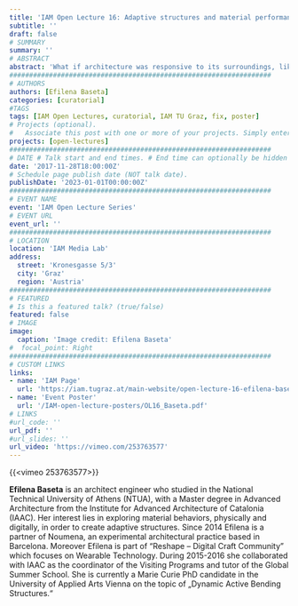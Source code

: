 ```yaml
---
title: 'IAM Open Lecture 16: Adaptive structures and material performance'
subtitle: ''
draft: false
# SUMMARY
summary: ''
# ABSTRACT 
abstract: 'What if architecture was responsive to its surroundings, like living beings, instead of being a static foreign body that cannot evolve with its environment? Which would be the design principles of a new kind of architecture in this framework and from which materials would it be made of? Material engineering is nowadays a growing field and scientists are not only able to invent new materials but also to discover new properties of existing ones. Design applications of such materialities have been mostly developed in academia in the form of demonstrative prototypes, that vary from wearables, to small scale artistic installations. In architecture, the few experimental projects that have been realized, focus mostly on adaptive envelope skins or room separators, but no self-standing adaptive structure has been developed due to the difficulties of scaling up material properties. This lecture will focus on experimental prototypes of adaptive structures based on material intelligence, eliminating the use of electronics and active mechanical parts.'
##################################################################
# AUTHORS 
authors: [Efilena Baseta]
categories: [curatorial]
#TAGS
tags: [IAM Open Lectures, curatorial, IAM TU Graz, fix, poster]
# Projects (optional).
#   Associate this post with one or more of your projects. Simply enter your project's folder or file name without extension. Otherwise, set `projects = []`.
projects: [open-lectures]
##################################################################
# DATE # Talk start and end times. # End time can optionally be hidden by prefixing the line with `#`.
date: '2017-11-28T18:00:00Z'
# Schedule page publish date (NOT talk date).
publishDate: '2023-01-01T00:00:00Z'
##################################################################
# EVENT NAME 
event: 'IAM Open Lecture Series'
# EVENT URL 
event_url: ''
##################################################################
# LOCATION 
location: 'IAM Media Lab'
address:
  street: 'Kronesgasse 5/3'
  city: 'Graz'
  region: 'Austria'
##################################################################
# FEATURED
# Is this a featured talk? (true/false)
featured: false
# IMAGE 
image:
  caption: 'Image credit: Efilena Baseta'
#  focal_point: Right
##################################################################
# CUSTOM LINKS 
links:
- name: 'IAM Page'
  url: 'https://iam.tugraz.at/main-website/open-lecture-16-efilena-baseta-adaptive-structures-and-material-performance/'
- name: 'Event Poster'
  url: '/IAM-open-lecture-posters/OL16_Baseta.pdf'
# LINKS 
#url_code: ''
url_pdf: ''
#url_slides: ''
url_video: 'https://vimeo.com/253763577'
---
```


{{<vimeo 253763577>}}

**Efilena Baseta** is an architect engineer who studied in the National Technical University of Athens (NTUA), with a Master degree in Advanced Architecture from the Institute for Advanced Architecture of Catalonia (IAAC). Her interest lies in exploring material behaviors, physically and digitally, in order to create adaptive structures. Since 2014 Efilena is a partner of Noumena, an experimental architectural practice based in Barcelona. Moreover Efilena is part of “Reshape – Digital Craft Community” which focuses on Wearable Technology. During 2015-2016 she collaborated with IAAC as the coordinator of the Visiting Programs and tutor of the Global Summer School. She is currently a Marie Curie PhD candidate in the University of Applied Arts Vienna on the topic of „Dynamic Active Bending Structures.“
<!--
IAM Open Lecture #16
Efilena Baseta
Adaptive structures and material performance
18:00 Tuesday 28 November 2017
IAM Media Lab, Kronesgasse 5/3

Event poster https://iam.tugraz.at/wp-content/uploads/2017/11/OL_16_Baseta.pdf

Original post: https://iam.tugraz.at/2017/11/ol15-baseta/
-->